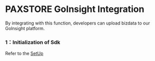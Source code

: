 # PAXSTORE GoInsight Integration

By integrating with this function, developers can upload bizdata to our GoInsight platform.


### 1：Initialization of Sdk
Refer to the [SetUp](../README.md)
